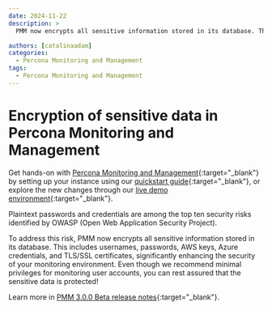 ```yaml
---
date: 2024-11-22
description: >
  PMM now encrypts all sensitive information stored in its database. This includes usernames, passwords, AWS keys, Azure credentials, and TLS/SSL certificates, significantly enhancing the security of your monitoring environment. 

authors: [catalinaadam]
categories:
  - Percona Monitoring and Management
tags:
  - Percona Monitoring and Management
---
```


# Encryption of sensitive data in Percona Monitoring and Management

<!-- more -->

Get hands-on with [Percona Monitoring and Management](https://docs.percona.com/percona-monitoring-and-management/index.html){:target="_blank"} by setting up your instance using our [quickstart guide](https://docs.percona.com/percona-monitoring-and-management/quickstart/index.html){:target="_blank"}, or explore the new changes through our [live demo environment](https://pmmdemo.percona.com){:target="_blank"}.


Plaintext passwords and credentials are among the top ten security risks identified by OWASP (Open Web Application Security Project).

To address this risk, PMM now encrypts all sensitive information stored in its database. This includes usernames, passwords, AWS keys, Azure credentials, and TLS/SSL certificates, significantly enhancing the security of your monitoring environment. Even though we recommend minimal privileges for monitoring user accounts, you can rest assured that the sensitive data is protected! 

Learn more in [PMM 3.0.0 Beta release notes](https://pmm-doc-3-0.onrender.com/release-notes/3.0.0_Beta.html#encryption-of-sensitive-data){:target="_blank"}.
